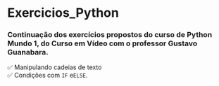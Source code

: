 # Exercicios_Python
### Continuação dos exercícios propostos do curso de Python Mundo 1, do Curso em Vídeo com o professor Gustavo Guanabara.
✅ Manipulando cadeias de texto\
✅ Condições com `IF` e`ELSE`.
